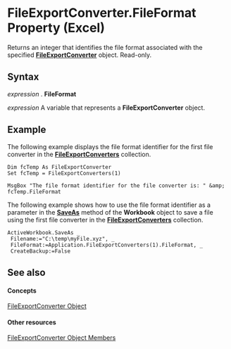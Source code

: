 
# FileExportConverter.FileFormat Property (Excel)

Returns an integer that identifies the file format associated with the specified  **[FileExportConverter](299f018e-0dfa-c101-7538-4a285918ac20.md)** object. Read-only.


## Syntax

 _expression_ . **FileFormat**

 _expression_ A variable that represents a **FileExportConverter** object.


## Example

The following example displays the file format identifier for the first file converter in the  **[FileExportConverters](f4b0500e-308a-42e7-a9eb-4a511b8ca754.md)** collection.


```
Dim fcTemp As FileExportConverter 
Set fcTemp = FileExportConverters(1) 
 
MsgBox "The file format identifier for the file converter is: " &amp; fcTemp.FileFormat
```

The following example shows how to use the file format identifier as a parameter in the  **[SaveAs](fbc3ce55-27a3-aa07-3fdb-77b0d611e394.md)** method of the **Workbook** object to save a file using the first file converter in the **[FileExportConverters](f4b0500e-308a-42e7-a9eb-4a511b8ca754.md)** collection.




```
ActiveWorkbook.SaveAs _ 
 Filename:="C:\temp\myFile.xyz", _ 
 FileFormat:=Application.FileExportConverters(1).FileFormat, _ 
 CreateBackup:=False
```


## See also


#### Concepts


[FileExportConverter Object](299f018e-0dfa-c101-7538-4a285918ac20.md)
#### Other resources


[FileExportConverter Object Members](f1ba5cfe-99f8-c6f7-c8c8-f4122d8cde6b.md)

